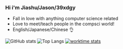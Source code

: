 ### Hi i'm Jiashu/Jason/39xdgy

- Fall in love with anything computer science related
- Love to meet/teach people in the compsci world!
- English/Japanese/Chinese 👌

![GitHub stats](https://github-readme-stats.vercel.app/api?username=39xdgy&show_icons=true&theme=dark)
![Top Langs](https://github-readme-stats.vercel.app/api/top-langs/?username=39xdgy&theme=dark&layout=compact&exclude_repo=VR_EscapeRoom,RollABallWang)
[![worktime stats](https://github-readme-stats.vercel.app/api/wakatime?username=39xdgy)](https://github.com/anuraghazra/github-readme-stats)
